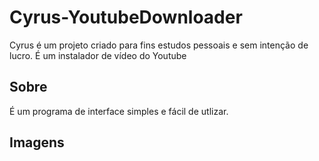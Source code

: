 # Cyrus-YoutubeDownloader
 Cyrus é um projeto criado para fins estudos pessoais e sem intenção de lucro. É um instalador de vídeo do Youtube
## Sobre
 É um programa de interface simples e fácil de utlizar.
## Imagens
